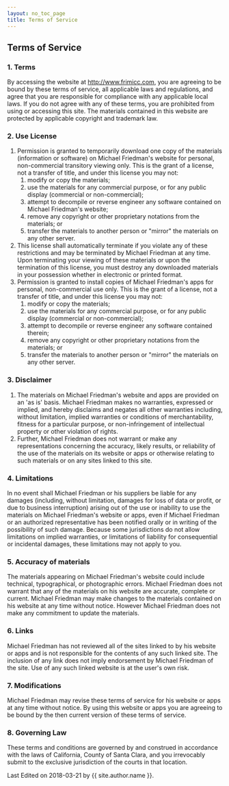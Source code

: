 ```yaml
---
layout: no_toc_page
title: Terms of Service
---
```


## Terms of Service

### 1. Terms

By accessing the website at http://www.frimicc.com, you are agreeing to be bound by these terms of service, all applicable laws and regulations, and agree that you are responsible for compliance with any applicable local laws. If you do not agree with any of these terms, you are prohibited from using or accessing this site. The materials contained in this website are protected by applicable copyright and trademark law.

### 2. Use License
    
1. Permission is granted to temporarily download one copy of the materials (information or software) on Michael Friedman's website for personal, non-commercial transitory viewing only. This is the grant of a license, not a transfer of title, and under this license you may not:
   1. modify or copy the materials;
   2. use the materials for any commercial purpose, or for any public display (commercial or non-commercial);
   3. attempt to decompile or reverse engineer any software contained on Michael Friedman's website;
   4. remove any copyright or other proprietary notations from the materials; or
   5. transfer the materials to another person or "mirror" the materials on any other server.
2. This license shall automatically terminate if you violate any of these restrictions and may be terminated by Michael Friedman at any time. Upon terminating your viewing of these materials or upon the termination of this license, you must destroy any downloaded materials in your possession whether in electronic or printed format.
3. Permission is granted to install copies of Michael Friedman's apps for personal, non-commercial use only. This is the grant of a license, not a transfer of title, and under this license you may not:
   1. modify or copy the materials;
   2. use the materials for any commercial purpose, or for any public display (commercial or non-commercial);
   3. attempt to decompile or reverse engineer any software contained therein;
   4. remove any copyright or other proprietary notations from the materials; or
   5. transfer the materials to another person or "mirror" the materials on any other server.

### 3. Disclaimer

1. The materials on Michael Friedman's website and apps are provided on an 'as is' basis. Michael Friedman makes no warranties, expressed or implied, and hereby disclaims and negates all other warranties including, without limitation, implied warranties or conditions of merchantability, fitness for a particular purpose, or non-infringement of intellectual property or other violation of rights.
2. Further, Michael Friedman does not warrant or make any representations concerning the accuracy, likely results, or reliability of the use of the materials on its website or apps or otherwise relating to such materials or on any sites linked to this site.
  
### 4. Limitations

In no event shall Michael Friedman or his suppliers be liable for any damages (including, without limitation, damages for loss of data or profit, or due to business interruption) arising out of the use or inability to use the materials on Michael Friedman's website or apps, even if Michael Friedman or an authorized representative has been notified orally or in writing of the possibility of such damage. Because some jurisdictions do not allow limitations on implied warranties, or limitations of liability for consequential or incidental damages, these limitations may not apply to you.

### 5. Accuracy of materials

The materials appearing on Michael Friedman's website could include technical, typographical, or photographic errors. Michael Friedman does not warrant that any of the materials on his website are accurate, complete or current. Michael Friedman may make changes to the materials contained on his website at any time without notice. However Michael Friedman does not make any commitment to update the materials.

### 6. Links

Michael Friedman has not reviewed all of the sites linked to by his website or apps and is not responsible for the contents of any such linked site. The inclusion of any link does not imply endorsement by Michael Friedman of the site. Use of any such linked website is at the user's own risk.

### 7. Modifications

Michael Friedman may revise these terms of service for his website or apps at any time without notice. By using this website or apps you are agreeing to be bound by the then current version of these terms of service.

### 8. Governing Law

These terms and conditions are governed by and construed in accordance with the laws of California, County of Santa Clara, and you irrevocably submit to the exclusive jurisdiction of the courts in that location.

Last Edited on 2018-03-21 by {{ site.author.name }}.
